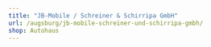 ```yaml
---
title: "JB-Mobile / Schreiner & Schirripa GmbH"
url: /augsburg/jb-mobile-schreiner-und-schirripa-gmbh/
shop: Autohaus
---
```

